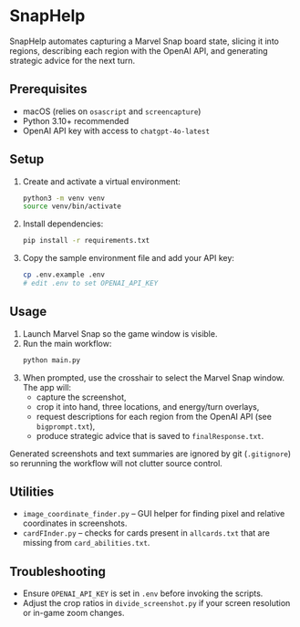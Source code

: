 # SnapHelp

SnapHelp automates capturing a Marvel Snap board state, slicing it into regions, describing each region with the OpenAI API, and generating strategic advice for the next turn.

## Prerequisites
- macOS (relies on `osascript` and `screencapture`)
- Python 3.10+ recommended
- OpenAI API key with access to `chatgpt-4o-latest`

## Setup
1. Create and activate a virtual environment:
   ```bash
   python3 -m venv venv
   source venv/bin/activate
   ```
2. Install dependencies:
   ```bash
   pip install -r requirements.txt
   ```
3. Copy the sample environment file and add your API key:
   ```bash
   cp .env.example .env
   # edit .env to set OPENAI_API_KEY
   ```

## Usage
1. Launch Marvel Snap so the game window is visible.
2. Run the main workflow:
   ```bash
   python main.py
   ```
3. When prompted, use the crosshair to select the Marvel Snap window.  
   The app will:
   - capture the screenshot,
   - crop it into hand, three locations, and energy/turn overlays,
   - request descriptions for each region from the OpenAI API (see `bigprompt.txt`),
   - produce strategic advice that is saved to `finalResponse.txt`.

Generated screenshots and text summaries are ignored by git (`.gitignore`) so rerunning the workflow will not clutter source control.

## Utilities
- `image_coordinate_finder.py` – GUI helper for finding pixel and relative coordinates in screenshots.
- `cardFInder.py` – checks for cards present in `allcards.txt` that are missing from `card_abilities.txt`.

## Troubleshooting
- Ensure `OPENAI_API_KEY` is set in `.env` before invoking the scripts.
- Adjust the crop ratios in `divide_screenshot.py` if your screen resolution or in-game zoom changes.
